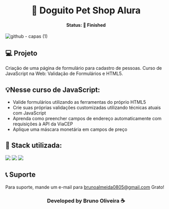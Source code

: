 <h1 align="center">🐶 Doguito Pet Shop Alura </h1>
<h4 align="center"> Status: 🚀 Finished </h4>

![github - capas (1)](https://user-images.githubusercontent.com/109918729/190032806-cbb093da-d1aa-4939-9a5e-236944760b0e.png)

## 💻 Projeto
Criação de uma página de formulário para cadastro de pessoas. Curso de JavaScript na Web: Validação de Formulários e HTML5.

## 💡Nesse curso de JavaScript:
- Valide formulários utilizando as ferramentas do próprio HTML5
- Crie suas próprias validações customizadas utilizando técnicas atuais com JavaScript
- Aprenda como preencher campos de endereço automaticamente com requisições à API da ViaCEP
- Aplique uma máscara monetária em campos de preço

## 🚀 Stack utilizada:
<div>
<img src="https://img.shields.io/badge/JavaScript-F7DF1E?style=for-the-badge&logo=javascript&logoColor=black"/>
<img src="https://img.shields.io/badge/HTML5-E34F26?style=for-the-badge&logo=html5&logoColor=white"/>
<img src="https://img.shields.io/badge/CSS3-1572B6?style=for-the-badge&logo=css3&logoColor=white"/>
</div>

## 📞 Suporte
Para suporte, mande um e-mail para brunoalmeida0805@gmail.com Grato!

<h3 align="center">Developed by Bruno Oliveira ☕</h3>
